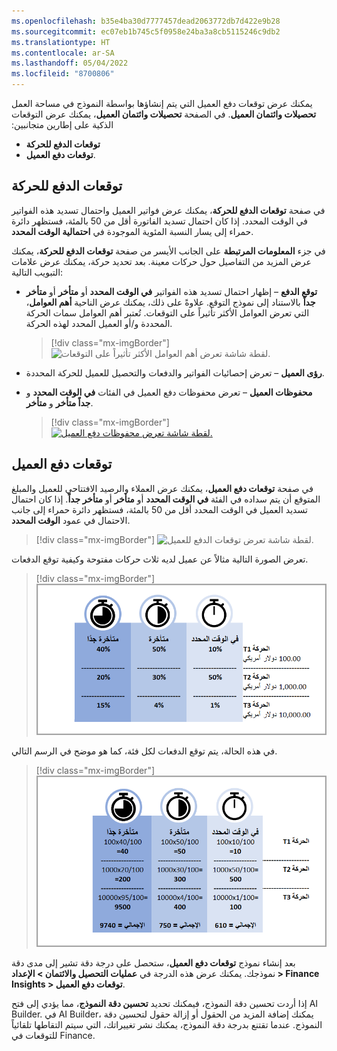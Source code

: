 ```yaml
---
ms.openlocfilehash: b35e4ba30d7777457dead2063772db7d422e9b28
ms.sourcegitcommit: ec07eb1b745c5f0958e24ba3a8cb5115246c9db2
ms.translationtype: HT
ms.contentlocale: ar-SA
ms.lasthandoff: 05/04/2022
ms.locfileid: "8700806"
---
```

يمكنك عرض توقعات دفع العميل التي يتم إنشاؤها بواسطة النموذج في مساحة العمل **تحصيلات وائتمان العميل**. في الصفحة **تحصيلات وائتمان العميل‬‏‫**، يمكنك عرض التوقعات الذكية على إطارين متجانبين: 

- **توقعات الدفع للحركة**
- **توقعات دفع العميل**.

## <a name="transaction-payment-predictions"></a>توقعات الدفع للحركة
في صفحة **توقعات الدفع للحركة‬**، يمكنك عرض فواتير العميل واحتمال تسديد هذه الفواتير في الوقت المحدد. إذا كان احتمال تسديد الفاتورة أقل من 50 بالمئة، فستظهر دائرة حمراء إلى يسار النسبة المئوية الموجودة في **احتمالية الوقت المحدد‬**. 

في جزء **المعلومات المرتبطة‬** على الجانب الأيسر من صفحة **توقعات الدفع للحركة‬**، يمكنك عرض المزيد من التفاصيل حول حركات معينة. بعد تحديد حركة، يمكنك عرض علامات التبويب التالية: 

- **توقع الدفع** – إظهار احتمال تسديد هذه الفواتير **في الوقت المحدد** أو **متأخر** أو **متأخر‏‎ جداً** بالاستناد إلى نموذج التوقع. علاوةً على ذلك، يمكنك عرض الناحية **أهم العوامل‬**، التي تعرض العوامل الأكثر تأثيراً على التوقعات. تُعتبر أهم العوامل سمات الحركة المحددة و/أو العميل المحدد لهذه الحركة.
  
    > [!div class="mx-imgBorder"]
    > ![لقطة شاشة تعرض أهم العوامل الأكثر تأثيراً على التوقعات.](../media/top-factors.png)


- **رؤى العميل** – تعرض إحصائيات الفواتير والدفعات والتحصيل للعميل للحركة المحددة.
- **محفوظات العميل** – تعرض محفوظات دفع العميل في الفئات **في الوقت المحدد** و **متأخر** و **متأخر‏‎ جداً**.
  
    > [!div class="mx-imgBorder"]
    > [![لقطة شاشة تعرض محفوظات دفع العميل.](../media/customer-history.png)](../media/customer-history.png#lightbox)

## <a name="customer-payment-predictions"></a>توقعات دفع العميل
في صفحة **توقعات دفع العميل**، يمكنك عرض العملاء والرصيد الافتتاحي للعميل والمبلغ المتوقع أن يتم سداده في الفئة **في الوقت المحدد** أو **متأخر** أو **متأخر جداً**. إذا كان احتمال تسديد العميل في الوقت المحدد أقل من 50 بالمئة، فستظهر دائرة حمراء إلى جانب الاحتمال في عمود **الوقت المحدد**.
 
> [!div class="mx-imgBorder"]
> ![لقطة شاشة تعرض توقعات الدفع للعميل.](../media/payment-predictions-per-customer.png)

تعرض الصورة التالية مثالاً عن عميل لديه ثلاث حركات مفتوحة وكيفية توقع الدفعات.
 
> [!div class="mx-imgBorder"]
> ![لقطة شاشة تعرض احتمالات الحركة.](../media/transaction-probabilities.png)


في هذه الحالة، يتم توقع الدفعات لكل فئة، كما هو موضح في الرسم التالي.
 
> [!div class="mx-imgBorder"]
> ![لقطة شاشة تعرض الحركات المفتوحة المتوقعة لكل فئة.](../media/open-transactions.png)


بعد إنشاء نموذج **توقعات دفع العميل**، ستحصل على درجة دقة تشير إلى مدى دقة نموذجك. يمكنك عرض هذه الدرجة في **عمليات التحصيل والائتمان‬ > الإعداد > Finance Insights > توقعات دفع العميل**. 

إذا أردت تحسين دقة النموذج، فيمكنك تحديد **تحسين دقة النموذج**، مما يؤدي إلى فتح AI Builder. في AI Builder، يمكنك إضافة المزيد من الحقول أو إزالة حقول لتحسين دقة النموذج. عندما تقتنع بدرجة دقة النموذج، يمكنك نشر تغييراتك، التي سيتم التقاطها تلقائياً للتوقعات في Finance.
